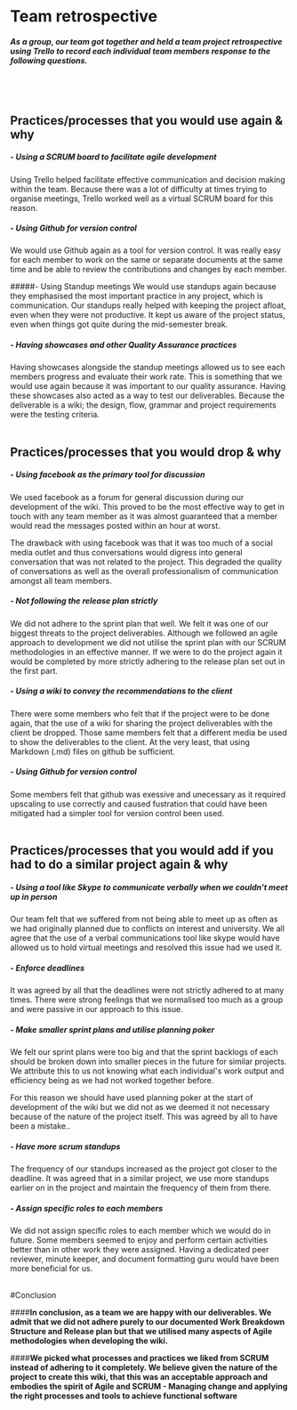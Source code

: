 # Team retrospective

##### As a group, our team got together and held a team project retrospective using Trello to record each individual team members response to the following questions.
</br>
</br>

## Practices/processes that you would use again & why

##### - Using a SCRUM board to facilitate agile development
Using Trello helped facilitate effective communication and decision making within the team. Because there was a lot of difficulty at times trying to organise meetings, Trello worked well as a virtual SCRUM board for this reason.

##### - Using Github for version control
We would use Github again as a tool for version control. It was really easy for each member to work on the same or separate documents at the same time and be able to review the contributions and changes by each member.

#####- Using Standup meetings
We would use standups again because they emphasised the most important practice in any project, which is communication. Our standups really helped with keeping the project afloat, even when they were not productive. It kept us aware of the project status, even when things got quite during the mid-semester break.

##### - Having showcases and other Quality Assurance practices
Having showcases alongside the standup meetings allowed us to see each members progress and evaluate their work rate. This is something that we would use again because it was important to our quality assurance. Having these showcases also acted as a way to test our deliverables. Because the deliverable is a wiki; the design, flow, grammar and project requirements were the testing criteria.
</br>
</br>

## Practices/processes that you would drop & why

##### - Using facebook as the primary tool for discussion
We used facebook as a forum for general discussion during our development of the wiki. This proved to be the most effective way to get in touch with any team member as it was almost guaranteed that a member would read the messages posted within an hour at worst.

The drawback with using facebook was that it was too much of a social media outlet and thus conversations would digress into general conversation that was not related to the project. This degraded the quality of conversations as well as the overall professionalism of communication amongst all team members.

##### - Not following the release plan strictly
We did not adhere to the sprint plan that well. We felt it was one of our biggest threats to the project deliverables. Although we followed an agile approach to development we did not utilise the sprint plan with our SCRUM methodologies in an effective manner. If we were to do the project again it would be completed by more strictly adhering to the release plan set out in the first part.

##### - Using a wiki to convey the recommendations to the client
There were some members who felt that if the project were to be done again, that the use of a wiki for sharing the project deliverables with the client be dropped. Those same members felt that a different media be used to show the deliverables to the client. At the very least, that using Markdown (.md) files on github be sufficient.

##### - Using Github for version control
Some members felt that github was exessive and unecessary as it required upscaling to use correctly and caused fustration that could have been mitigated had a simpler tool for version control been used.
</br>
</br>


## Practices/processes that you would add if you had to do a similar project again & why

##### - Using a tool like Skype to communicate verbally when we couldn't meet up in person
Our team felt that we suffered from not being able to meet up as often as we had originally planned due to conflicts on interest and university. We all agree that the use of a verbal communications tool like skype would have allowed us to hold virtual meetings and resolved this issue had we used it.

##### - Enforce deadlines
It was agreed by all that the deadlines were not strictly adhered to at many times. There were strong feelings that we normalised too much as a group and were passive in our approach to this issue.

##### - Make smaller sprint plans and utilise planning poker
We felt our sprint plans were too big and that the sprint backlogs of each should be broken down into smaller pieces in the future for similar projects. We attribute this to us not knowing what each individual's work output and efficiency being as we had not worked together before. 

For this reason we should have used planning poker at the start of development of the wiki but we did not as we deemed it not necessary because of the nature of the project itself. This was agreed by all to have been a mistake..

##### - Have more scrum standups
The frequency of our standups increased as the project got closer to the deadline. It was agreed that in a similar project, we use more standups earlier on in the project and maintain the frequency of them from there.


##### - Assign specific roles to each members
We did not assign specific roles to each member which we would do in future. Some members seemed to enjoy and perform certain activities better than in other work they were assigned. Having a dedicated peer reviewer, minute keeper, and document formatting guru would have been more beneficial for us.
</br>
</br>


#Conclusion

####**In conclusion, as a team we are happy with our deliverables. We admit that we did not adhere purely to our documented Work Breakdown Structure and Release plan but that we utilised many aspects of Agile methodologies when developing the wiki.**

####**We picked what processes and practices we liked from SCRUM instead of adhering to it completely. We believe given the nature of the project to create this wiki, that this was an acceptable approach and embodies the spirit of Agile and SCRUM - Managing change and applying the right processes and tools to achieve functional software**
